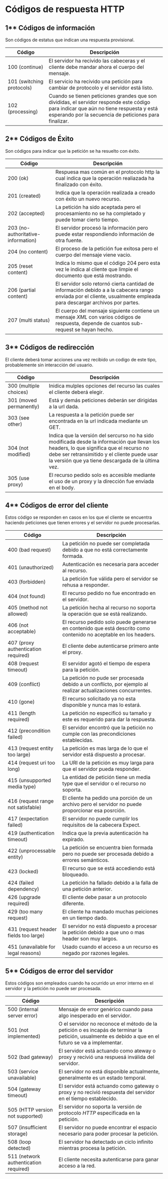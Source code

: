 Códigos de respuesta HTTP
=========================

1** Códigos de información
---------------------------

Son códigos de estatus que indican una respuesta provisional.

| Código              | Descripción                                                                                           |
|---------------------|-------------------------------------------------------------------------------------------------------|
| 100 (continue)      | El servidor ha recivido las cabeceras y el cliente debe mandar ahora el cuerpo del mensaje.           |
| 101 (switching protocols) | El servicio ha recivido una petición para cambiar de protocolo y el servidor está listo.        |
| 102 (processing)    | Cuando se tienen peticiones grandes que son divididas, el servidor responde este código para indicar que aún no tiene respuesta y está esperando por la secuencia de peticiones para finalizar. |

2** Códigos de Éxito
---------

Son códigos para indicar que la petición se ha resuelto con éxito.

| Código              | Descripción                                                                                           |
|---------------------|-------------------------------------------------------------------------------------------------------|
| 200 (ok)            | Respuesa mas común en el protocolo http la cual indica que la operación realiazada ha finalizado con éxito. |
| 201 (created)       | Indica que la operación realizada a creado con éxito un nuevo recurso.                                |
| 202 (accepted)      | La petición ha sido aceptada pero el procesamiento no se ha completado y puede tomar cierto tiempo.   |
| 203 (no-authoritative-information) | El servidor procesó la información pero puede estar respondiendo información de otra fuente. |
| 204 (no content)    | El proceso de la petición fue exitosa pero el cuerpo del mensaje viene vacio.                         |
| 205 (reset content) | Indica lo mismo que el código 204 pero esta vez le indica al cliente que limpie el documento que está mostrando. |
| 206 (partial content) | El servidor solo retornó cierta cantidad de información debido a a la cabecera rango enviada por el cliente, usualmente empleada para descargar archivos por partes. |
| 207 (multi status)  | El cuerpo del mensaje siguiente contiene un mensaje *XML* con varios códigos de respuesta, depende de cuantos sub-request se hayan hecho. |

3** Códigos de redirección
--------------------------

El cliente deberá tomar acciones una vez recibido un codigo de este tipo, probablemente sin interacción del usuario.

| Código              | Descripción                                                                                           |
|---------------------|-------------------------------------------------------------------------------------------------------|
| 300 (multiple choices) | Inidica mulples opciones del recurso las cuales el cliente deberá elegir.                          |
| 301 (moved permanently) | Está y demás peticiones deberán ser dirigidas a la url dada.                                      |
| 303 (see other)     | La respuesta a la petición puede ser encontrada en la url indicada mediante un GET.                   |
| 304 (not modified)  | Indica que la versión del sercurso no ha sido modificada desde la información que llevan los headers, lo que significa que el recurso no debe ser retransimitido y el cliente puede usar la versión que ya tiene descargada de la última vez.               |
| 305 (use proxy)     | El recurso pedido solo es accesible mediante el uso de un proxy y la dirección fue enviada en el body. |

4** Códigos de error del cliente
--------------------------------

Estos código se responden en casos en los que el cliente se encuentra haciendo peticiones que tienen errores y el servidor no puede procesarlas.

| Código              | Descripción                                                                                           |
|---------------------|-------------------------------------------------------------------------------------------------------|
| 400 (bad request)   | La petición no puede ser completada debido a que no está correctamente formada.                       |
| 401 (unauthorized)  | Autenticación es necesaria para acceder al recurso.                                                   |
| 403 (forbidden)     | La petición fue válida pero el servidor se rehusa a responder.                                        |
| 404 (not found)     | El recurso pedido no fue encontrado en el servidor.                                                   |
| 405 (method not allowed) | La petición hecha al recurso no soporta la operación que se está realizando.                     |
| 406 (not acceptable) | El recurso pedido solo puede generarse en contenido que está descrito como contenido no aceptable en los headers. |
| 407 (proxy authentication required) | El cliente debe autenticarse primero ante el proxy.                                   |
| 408 (request timeout) | El servidor agotó el tiempo de espera para la petición.                                             |
| 409 (conflict)      | La petición no pude ser procesada debido a un conflicto, por ejemplo al realizar actualizaciones concurrentes. |
| 410 (gone)          | El recurso solicitado ya no esta disponible y nunca mas lo estará.                                    |
| 411 (length required) | La petición no especificó su tamaño y este es requerido para dar la respuesta.                      |
| 412 (precondition failed) | El servidor encontró que la petición no cumple con las precondiciones establecidas.             |
| 413 (request entity too large) | La petición es mas larga de lo que el servidor está dispuesto a  procesar.                 |
| 414 (request uri too long) | La URI de la petición es muy larga para que el servidor pueda responder.                       |
| 415 (unsupported media type) | La entidad de petición tiene un media type que el servidor o el recurso no soporta.          |
| 416 (request range not satisfable) | El cliente ha pedido una porción de un archivo pero el servidor no puede proporcionar esa posrción. |
| 417 (expectation failed) | El servidor no puede cumplir los requisitos de la cabecera Expect.                               |
| 419 (authentication timeout) | Indica que la previa autenticación ha expirado.                                              |
| 422 (unprocessable entity) | La petición se encuentra bien formada pero no puede ser procesada debido a errores semánticos. |
| 423 (locked)        | El recurso que se está accediendo está bloqueado.                                                     |
| 424 (failed dependency) | La petición ha fallado debido a la falla de una petición anterior.                                |
| 426 (upgrade required) | El cliente debe pasar a un protocolo diferente.                                                    |
| 429 (too many request) | El cliente ha mandado muchas peiciones en un tiempo dado.                                          |
| 431 (request header fields too large) | El servidor no está dispuesto a procesar la petición debido a que uno o mas header son muy largos. |
| 451 (unavailable for legal reasons) | Usado cuando el acceso a un recurso es negado por razones legales.                    |

5** Códigos de error del servidor
---------------------------------

Estos códigos son empleados cuando ha ocurrido un error interno en el servidor y la petición no puede ser procesada.

| Código              | Descripción                                                                                           |
|---------------------|-------------------------------------------------------------------------------------------------------|
| 500 (internal server error) | Mensaje de error genérico cuando pasa algo inesperado en el servidor.                         |
| 501 (not implemented) | O el servidor no reconoce el método de la petición o es incapás de terminar la petición, usualmente es debido a que en el futuro se va a implementar. |
| 502 (bad gateway)   | El servidor está actuando como ateway o proxy y recivió una respuesá inválida del servidor.           |
| 503 (service unavailable) | El servidor no está disponible actualmente, generalmente es un estado temporal.                 |
| 504 (gateway timeout) | El servidor está actuando como gateway o proxy y no recivió respuesta del servidor en el tiempo establecido. |
| 505 (HTTP version not supported) | El servidor no soporta la versión de protocolo *HTTP* especificada en la petición.       |
| 507 (insufficient storage) | El servidor no puede encontrar el espacio necesario para poder procesar la petición.           |
| 508 (loop detected) | El servidor ha detectado un ciclo infinito mientras procesa la petición.                              |
| 511 (network authentication required) | El cliente necesita autenticarse para ganar acceso a la red.                        |
